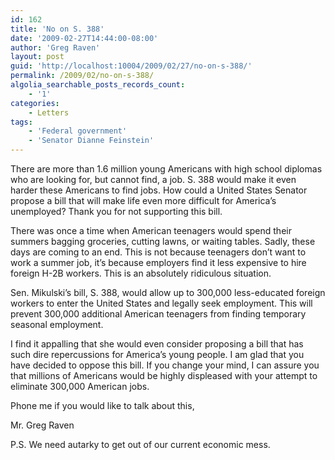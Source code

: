 ```yaml
---
id: 162
title: 'No on S. 388'
date: '2009-02-27T14:44:00-08:00'
author: 'Greg Raven'
layout: post
guid: 'http://localhost:10004/2009/02/27/no-on-s-388/'
permalink: /2009/02/no-on-s-388/
algolia_searchable_posts_records_count:
    - '1'
categories:
    - Letters
tags:
    - 'Federal government'
    - 'Senator Dianne Feinstein'
---
```


There are more than 1.6 million young Americans with high school diplomas who are looking for, but cannot find, a job. S. 388 would make it even harder these Americans to find jobs. How could a United States Senator propose a bill that will make life even more difficult for America’s unemployed? Thank you for not supporting this bill.

There was once a time when American teenagers would spend their summers bagging groceries, cutting lawns, or waiting tables. Sadly, these days are coming to an end. This is not because teenagers don’t want to work a summer job, it’s because employers find it less expensive to hire foreign H-2B workers. This is an absolutely ridiculous situation.

Sen. Mikulski’s bill, S. 388, would allow up to 300,000 less-educated foreign workers to enter the United States and legally seek employment. This will prevent 300,000 additional American teenagers from finding temporary seasonal employment.

I find it appalling that she would even consider proposing a bill that has such dire repercussions for America’s young people. I am glad that you have decided to oppose this bill. If you change your mind, I can assure you that millions of Americans would be highly displeased with your attempt to eliminate 300,000 American jobs.

Phone me if you would like to talk about this,

Mr. Greg Raven

P.S. We need autarky to get out of our current economic mess.